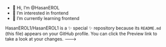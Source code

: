 - 👋 Hi, I’m @HasanEROL
- 👀 I’m interested in frontend
- 🌱 I’m currently learning frontend
  
HasanEROL1/HasanEROL1 is a ✨ special ✨ repository because its `README.md` (this file) appears on your GitHub profile.
You can click the Preview link to take a look at your changes.
--->
